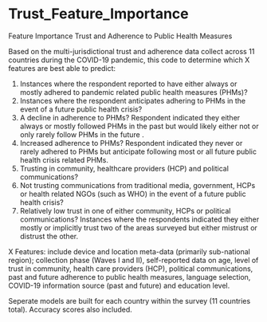 # Trust_Feature_Importance
Feature Importance Trust and Adherence to Public Health Measures

Based on the multi-jurisdictional trust and adherence data collect across 11 countries during the COVID-19 pandemic, this code to determine which X features are best able to predict: 

1.	Instances where the respondent reported to have either always or mostly adhered to pandemic related public health measures (PHMs)?
2.	Instances where the respondent anticipates adhering to PHMs in the event of a future public health crisis?  
3.	A decline in adherence to PHMs?  Respondent indicated they either always or mostly followed PHMs in the past but would likely either not or only rarely follow PHMs in the future .
4.	Increased adherence to PHMs? Respondent indicated they never or rarely adhered to PHMs but anticipate following most or all future public health crisis related PHMs.
5.	Trusting in community, healthcare providers (HCP) and political communications? 
6.	Not trusting communications from traditional media, government, HCPs or health related NGOs (such as WHO) in the event of a future public health crisis? 
7.	Relatively low trust in one of either community, HCPs or political communications?  Instances where the respondents indicated they either mostly or implicitly trust two of the areas surveyed but either mistrust or distrust the other.  

X Features: include device and location meta-data (primarily sub-national region); collection phase (Waves I and II),  self-reported data on age, level of trust in community, health care providers (HCP), political communications, past and future adherence to public health measures, language selection, COVID-19 information source (past and future) and education level.

Seperate models are built for each country within the survey (11 countries total).  Accuracy scores also included. 
